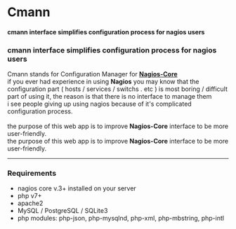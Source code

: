 # Cmann
#### cmann interface simplifies configuration process for nagios users
### cmann interface simplifies configuration process for nagios users
Cmann stands for Configuration Manager for [**Nagios-Core**](https://nagios.com)<br>
if you ever had experience in using **Nagios** you may know that the configuration part ( hosts / services / switchs . etc ) is most boring / difficult part of using it, the reason is that there is no interface to manage them<br>
i see people giving up using nagios because of it's complicated configuration process.<br><br>
the purpose of this web app is to improve **Nagios-Core** interface to be more user-friendly.<br>
the purpose of this web app is to improve **Nagios-Core** interface to be more user-friendly.
***
### **Requirements**
- nagios core v.3+ installed on your server
- php v7+
- apache2
- MySQL / PostgreSQL / SQLite3
- php modules: php-json, php-mysqlnd, php-xml, php-mbstring, php-intl
